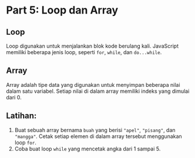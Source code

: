 
# Part 5: Loop dan Array

## Loop
Loop digunakan untuk menjalankan blok kode berulang kali. JavaScript memiliki beberapa jenis loop, seperti `for`, `while`, dan `do...while`.

## Array
Array adalah tipe data yang digunakan untuk menyimpan beberapa nilai dalam satu variabel. Setiap nilai di dalam array memiliki indeks yang dimulai dari 0.

## Latihan:
1. Buat sebuah array bernama `buah` yang berisi `"apel"`, `"pisang"`, dan `"mangga"`. Cetak setiap elemen di dalam array tersebut menggunakan loop `for`.
2. Coba buat loop `while` yang mencetak angka dari 1 sampai 5.
